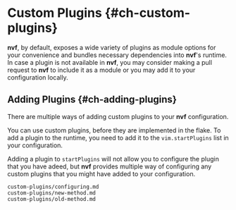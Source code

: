 # Custom Plugins {#ch-custom-plugins}

**nvf**, by default, exposes a wide variety of plugins as module options
for your convenience and bundles necessary dependencies into **nvf**'s runtime.
In case a plugin is not available in **nvf**, you may consider making a pull
request to **nvf** to include it as a module or you may add it to your
configuration locally.

## Adding Plugins {#ch-adding-plugins}

There are multiple ways of adding custom plugins to your **nvf** configuration.

You can use custom plugins, before they are implemented in the flake. To add a
plugin to the runtime, you need to add it to the `vim.startPlugins` list in
your configuration.

Adding a plugin to `startPlugins` will not allow you to configure the plugin
that you have adeed, but **nvf** provides multiple way of configuring any
custom plugins that you might have added to your configuration.

```{=include=} sections
custom-plugins/configuring.md
custom-plugins/new-method.md
custom-plugins/old-method.md
```
